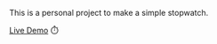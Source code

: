 This is a personal project to make a simple stopwatch. 

[Live Demo](https://aar654.github.io/Stopwatch/) ⏱️

